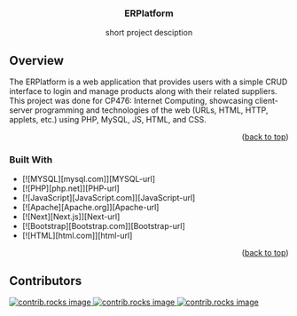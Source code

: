 <a id="readme-top"></a>
<div align="center">
  <h3 align="center">ERPlatform</h3>
  <p align="center">
    short project desciption
  </p>
</div>

## Overview
The ERPlatform is a web application that provides users with a simple CRUD interface to login and manage products along with their related suppliers. This project was done for CP476: Internet Computing, showcasing client-server programming and technologies of the web (URLs, HTML, HTTP, applets, etc.) using PHP, MySQL, JS, HTML, and CSS.

<p align="right">(<a href="#readme-top">back to top</a>)</p>

### Built With
* [![MYSQL][mysql.com]][MYSQL-url]
* [![PHP][php.net]][PHP-url]
* [![JavaScript][JavaScript.com]][JavaScript-url]
* [![Apache][Apache.org]][Apache-url]
* [![Next][Next.js]][Next-url]
* [![Bootstrap][Bootstrap.com]][Bootstrap-url]
* [![HTML][html.com]][html-url]

<p align="right">(<a href="#readme-top">back to top</a>)</p>

<!-- CONTRIBUTING -->
## Contributors
<a href="https://github.com/github_username/repo_name/graphs/contributors">
  <img src="https://contrib.rocks/image?repo=github_username/repo_name" alt="contrib.rocks image" />
</a>
<a href="https://github.com/github_username/repo_name/graphs/contributors">
  <img src="https://contrib.rocks/image?repo=github_username/repo_name" alt="contrib.rocks image" />
</a>
<a href="https://github.com/github_username/repo_name/graphs/contributors">
  <img src="https://contrib.rocks/image?repo=github_username/repo_name" alt="contrib.rocks image" />
</a>
